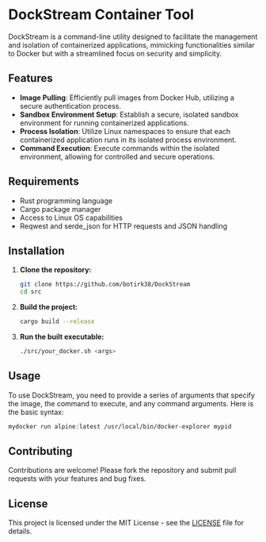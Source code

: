 # DockStream Container Tool

DockStream is a command-line utility designed to facilitate the management and isolation of containerized applications, mimicking functionalities similar to Docker but with a streamlined focus on security and simplicity.

## Features

- **Image Pulling**: Efficiently pull images from Docker Hub, utilizing a secure authentication process.
- **Sandbox Environment Setup**: Establish a secure, isolated sandbox environment for running containerized applications.
- **Process Isolation**: Utilize Linux namespaces to ensure that each containerized application runs in its isolated process environment.
- **Command Execution**: Execute commands within the isolated environment, allowing for controlled and secure operations.

## Requirements

- Rust programming language
- Cargo package manager
- Access to Linux OS capabilities
- Reqwest and serde_json for HTTP requests and JSON handling

## Installation

1. **Clone the repository:**
   ```bash
   git clone https://github.com/botirk38/DockStream
   cd src
   ```

2. **Build the project:**
   ```bash
   cargo build --release
   ```

3. **Run the built executable:**
   ```bash
   ./src/your_docker.sh <args>
   ```

## Usage

To use DockStream, you need to provide a series of arguments that specify the image, the command to execute, and any command arguments. Here is the basic syntax:

```bash
mydocker run alpine:latest /usr/local/bin/docker-explorer mypid

```


## Contributing

Contributions are welcome! Please fork the repository and submit pull requests with your features and bug fixes.

## License

This project is licensed under the MIT License - see the [LICENSE](LICENSE) file for details.


